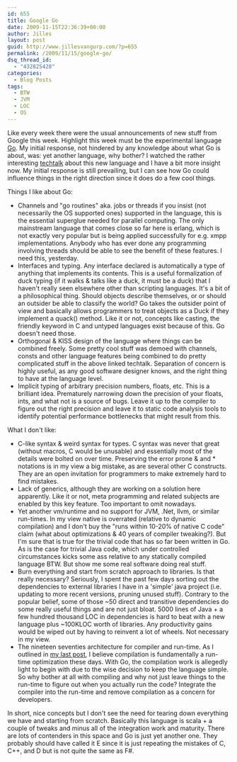 ```yaml
---
id: 655
title: Google Go
date: 2009-11-15T22:36:39+00:00
author: Jilles
layout: post
guid: http://www.jillesvangurp.com/?p=655
permalink: /2009/11/15/google-go/
dsq_thread_id:
  - "432825428"
categories:
  - Blog Posts
tags:
  - BTW
  - JVM
  - LOC
  - OS
---
```

Like every week there were the usual announcements of new stuff from Google this week. Highlight this week must be the experimental language [Go](http://golang.org/). My initial response, not hindered by any knowledge about what Go is about, was: yet another language, why bother? I watched the rather interesting [techtalk](http://www.youtube.com/watch?v=rKnDgT73v8s) about this new language and I have a bit more insight now. My initial response is still prevailing, but I can see how Go could influence things in the right direction since it does do a few cool things.

Things I like about Go:

- Channels and "go routines" aka. jobs or threads if you insist (not necessarily the OS supported ones) supported in the language, this is the essential superglue needed for parallel computing. The only mainstream language that comes close so far here is erlang, which is not exactly very popular but is being applied successfully for e.g. xmpp implementations. Anybody who has ever done any programming involving threads should be able to see the benefit of these features. I need this, yesterday.
- Interfaces and typing. Any interface declared is automatically a type of anything that implements its contents. This is a useful formalization of duck typing (if it walks & talks like a duck, it must be a duck) that I haven't really seen elsewhere other than scripting languages. It's a bit of a philosophical thing. Should objects describe themselves, or or should an outsider be able to classify the world? Go takes the outsider point of view and basically allows programmers to treat objects as a Duck if they implement a quack() method. Like it or not, concepts like casting, the friendly keyword in C and untyped languages exist because of this. Go doesn't need those.
- Orthogonal & KISS design of the language where things can be combined freely. Some pretty cool stuff was demoed with channels, consts and other language features being combined to do pretty complicated stuff in the above linked techtalk. Separation of concern is highly useful, as any good software designer knows, and the right thing to have at the language level.
- Implicit typing of arbitrary precision numbers, floats, etc. This is a brilliant idea. Prematurely narrowing down the precision of your floats, ints, and what not is a source of bugs. Leave it up to the compiler to figure out the right precision and leave it to static code analysis tools to identify potential performance bottlenecks that might result from this.

What I don't like:

- C-like syntax & weird syntax for types. C syntax was never that great (without macros, C would be unusable) and essentially most of the details were bolted on over time. Preserving the error prone & and * notations is in my view a big mistake, as are several other C constructs. They are an open invitation for programmers to make extremely hard to find mistakes.
- Lack of generics, although they are working on a solution here apparently. Like it or not, meta programming and related subjects are enabled by this key feature. Too important to omit nowadays.
- Yet another vm/runtime and no support for JVM, .Net, llvm, or similar run-times. In my view native is overrated (relative to dynamic compilation) and I don't buy the "runs within 10-20% of native C code" claim (what about optimizations & 40 years of compiler tweaking?). But I'm sure that is true for the trivial code that has so far been written in Go. As is the case for trivial Java code, which under controlled circumstances kicks some ass relative to any statically compiled language BTW. But show me some real software doing real stuff.
- Burn everything and start from scratch approach to libraries. Is that really necessary? Seriously, I spent the past few days sorting out the dependencies to external libraries I have in a 'simple' java project (i.e. updating to more recent versions, pruning unused stuff). Contrary to the popular belief, some of those ~50 direct and transitive dependencies do some really useful things and are not just bloat. 5000 lines of Java + a few hundred thousand LOC in dependencies is hard to beat with a new language plus ~100KLOC worth of libraries. Any productivity gains would be wiped out by having to reinvent a lot of wheels. Not necessary in my view.
- The nineteen seventies architecture for compiler and run-time. As I outlined in [my last post](https://www.jillesvangurp.com/2009/10/24/maven-the-way-forward/), I believe compilation is fundamentally a run-time optimization these days. With Go, the compilation work is allegedly light to begin with due to the wise decision to keep the language simple. So why bother at all with compiling and why not just leave things to the run-time to figure out when you actually run the code? Integrate the compiler into the run-time and remove compilation as a concern for developers.

In short, nice concepts but I don't see the need for tearing down everything we have and starting from scratch. Basically this language is scala + a couple of tweaks and minus all of the integration work and maturity. There are lots of contenders in this space and Go is just yet another one. They probably should have called it E since it is just repeating the mistakes of C, C++, and D but is not quite the same as F#.

